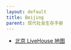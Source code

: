 ```yaml
---
layout: default
title: Beijing
parent: 现代社会生存手册
---
```


+ [北京 LiveHouse 地图](https://sspai.com/post/90121)